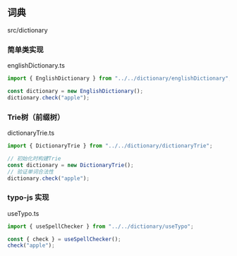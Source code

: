 ## 词典

src/dictionary

### 简单类实现

englishDictionary.ts

```ts
import { EnglishDictionary } from "../../dictionary/englishDictionary";

const dictionary = new EnglishDictionary();
dictionary.check("apple");
```

### Trie树（前缀树）

dictionaryTrie.ts

```ts
import { DictionaryTrie } from "../../dictionary/dictionaryTrie";

// 初始化时构建Trie
const dictionary = new DictionaryTrie();
// 验证单词合法性
dictionary.check("apple");
```

### typo-js 实现

useTypo.ts

```ts
import { useSpellChecker } from "../../dictionary/useTypo";

const { check } = useSpellChecker();
check("apple");
```
